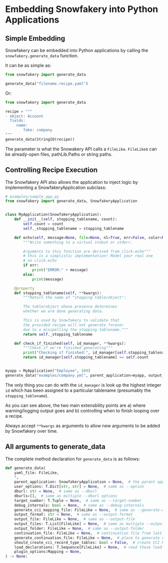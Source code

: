 # Embedding Snowfakery into Python Applications

## Simple Embedding

Snowfakery can be embedded into Python applications
by calling the `snowfakery.generate_data` function.

It can be as simple as:

```python
from snowfakery import generate_data

generate_data("filename.recipe.yaml")
```

Or:

```python
from snowfakery import generate_data

recipe = """
- object: Account
  fields:
     name:
        fake: company
"""
generate_data(StringIO(recipe))
```

The parameter is what the Snowakery API calls a
`FileLike`. `FileLike`s can be already-open
files, pathLib.Paths or string paths.

## Controlling Recipe Execution

The Snowfakery API also allows the application
to inject logic by implementing a SnowfakeryApplication
subclass:

```python
# examples/sample_app.py
from snowfakery import generate_data, SnowfakeryApplication


class MyApplication(SnowfakeryApplication):
    def __init__(self, stopping_tablename, count):
        self.count = count
        self._stopping_tablename = stopping_tablename

    def echo(self, message=None, file=None, nl=True, err=False, color=None, **kwargs):
        """Write something to a virtual stdout or stderr.

        Arguments to this function are derived from click.echo"""
        # this is a simplistic implementation! Model your real one
        # on click.echo
        if err:
            print("ERROR:" + message)
        else:
            print(message)

    @property
    def stopping_tablename(self, **kwargs):
        """Return the name of "stopping table/object":

        The table/object whose presence determines
        whether we are done generating data.

        This is used by Snowfakery to validate that
        the provided recipe will not generate forever
        due to a misspelling the stopping tablename."""
        return self._stopping_tablename

    def check_if_finished(self, id_manager, **kwargs):
        """Check if we're finished generating"""
        print("Checking if finished:", id_manager[self.stopping_tablename])
        return id_manager[self.stopping_tablename] >= self.count


myapp = MyApplication("Employee", 100)
generate_data("examples/company.yml", parent_application=myapp, output_file="out.json")
```

The only thing you can do with the `id_manager` is look up the highest
integer `id` which has been assigned to a particular tablename (presumably
the `stopping_tablename`).

As you can see above, the two main extensbility points are
a) where warning/logging output goes and b) controlling
when to finish looping over a recipe.

Always accept `**kwargs` as arguments to allow new arguments to
be added by Snowfakery over time.

## All arguments to generate_data

The complete method declaration for `generate_data` is as follows:

```python
def generate_data(
    yaml_file: FileLike,
    *,
    parent_application: SnowfakeryApplication = None,  # the parent application
    user_options: T.Dict[str, str] = None,  # same as --option
    dburl: str = None,  # same as --dburl
    dburls=[],  # same as multiple --dburl options
    target_number: T.Tuple = None,  # same as --target-number
    debug_internals: bool = None,  # same as --debug-internals
    generate_cci_mapping_file: FileLike = None,  # same as --generate-cci-mapping-file
    output_format: str = None,  # same as --output-format
    output_file: FileLike = None,  # same as --output-file
    output_files: T.List[FileLike] = None,  # same as multiple --output-file options
    output_folder: FileLike = None,  # same as --output-folder
    continuation_file: FileLike = None,  # continuation file from last execution
    generate_continuation_file: FileLike = None,  # place to generate continuation file
    should_create_cci_record_type_tables: bool = False,  # create CCI Record type tables?
    load_declarations: T.Sequence[FileLike] = None,  # read these load declarations for CCI 
    plugin_options:Mapping = None,
) -> None:
```
